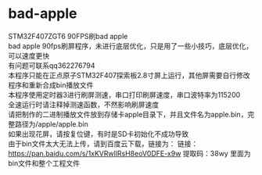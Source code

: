 # bad-apple
STM32F407ZGT6 90FPS刷bad apple  
bad apple 90fps刷屏程序，未进行底层优化，只是用了一些小技巧，底层优化，可以速度更快  
有问题可联系qq362276794  
本程序只能在正点原子STM32F407探索板2.8寸屏上运行，其他屏需要自行修改程序和重新合成bin播放文件  
本程序使用定时器3进行刷屏测速，串口打印刷屏速度，串口波特率为115200  
全速运行时请注释掉测速函数，不然影响刷屏速度  
请把制作的二进制播放文件放到存储卡apple目录下，并且文件名为apple.bin，完整路径为/apple/apple.bin  
如果出现花屏，请按复位键，有时是SD卡初始化不成功导致  
由于bin文件太大无法上传，请到百度云下载，链接为：
链接：https://pan.baidu.com/s/1xKVRwllRsH8eoV0DFE-x9w 
提取码：38wy 
里面为bin文件和整个工程文件
